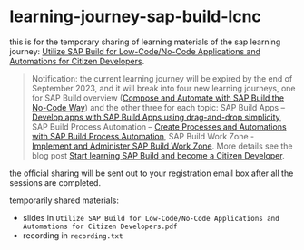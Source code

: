 # learning-journey-sap-build-lcnc

this is for the temporary sharing of learning materials of the sap learning journey: [Utilize SAP Build for Low-Code/No-Code Applications and Automations for Citizen Developers](https://learning.sap.com/learning-journey/utilize-sap-build-for-low-code-no-code-applications-and-automations-for-citizen-developers).

> Notification: the current learning journey will be expired by the end of September 2023, and it will break into four new learning journeys, one for SAP Build overview ([Compose and Automate with SAP Build the No-Code Way](https://learning.sap.com/learning-journey/compose-and-automate-with-sap-build-the-no-code-way)) and the other three for each topic: SAP Build Apps – [Develop apps with SAP Build Apps using drag-and-drop simplicity](https://learning.sap.com/learning-journey/develop-apps-with-sap-build-apps-using-drag-and-drop-simplicity), SAP Build Process Automation – [Create Processes and Automations with SAP Build Process Automation](https://learning.sap.com/learning-journey/create-processes-and-automations-with-sap-build-process-automation), SAP Build Work Zone - [Implement and Administer SAP Build Work Zone](https://learning.sap.com/learning-journey/implement-and-administer-sap-build-work-zone). More details see the blog post [Start learning SAP Build and become a Citizen Developer](https://blogs.sap.com/2023/06/21/start-learning-sap-build-and-become-a-citizen-developer/).


the official sharing will be sent out to your registration email box after all the sessions are completed.

temporarily shared materials:
- slides in `Utilize SAP Build for Low-Code/No-Code Applications and Automations for Citizen Developers.pdf`
- recording in `recording.txt`
